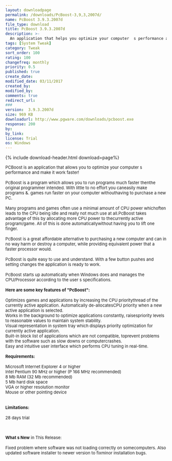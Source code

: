 ```yaml
---
layout: downloadpage
permalink: /downloads/PcBoost-3,9,3,2007d/
name: PcBoost 3.9.3.2007d
file_type: download
title: PcBoost 3.9.3.2007d
description: >-
  An application that helps you optimize your computer  s performance and make it work faster
tags: [System Tweak]
category: Tweak
sort_order: 100
rating: 100
changefreq: monthly
priority: 0.5
published: true
create_date: 
modified_date: 03/11/2017
created_by: 
modified_by: 
comments: true
redirect_url: 
### 
version:  3.9.3.2007d
size: 969 KB
downloadurl: http://www.pgware.com/downloads/pcboost.exe
response: 200
by: 
by_link: 
license: Trial 
os: Windows
---
```


{% include download-header.html download=page%}

<p style="fix-download-text !important">
<p><font size="2"><p>PCBoost is an application that allows you to optimize your computer s performance and make it work faster!<br />
<br />
PcBoost is a program which allows you to run programs much faster thenthe original programmer intended. With little to no effort you caneasily make programs &amp;. games run faster on your computer withouthaving to purchase a new PC. <br />
<br />
Many programs and games often use a minimal amount of CPU power whichoften leads to the CPU being idle and really not much use at all.PcBoost takes advantage of this by allocating more CPU power to thecurrently active program/game. All of this is done automaticallywithout having you to lift one finger. <br />
<br />
PcBoost is a great affordable alternative to purchasing a new computer and can in no way harm or destroy a computer, while providing equivalent power that a faster processor would.<br />
<br />
PcBoost is quite easy to use and understand. With a few button pushes and setting changes the application is ready to work.<br />
<br />
PcBoost starts up automatically when Windows does and manages the CPU/Processor according to the user s specifications.<br />
<br />
<span><strong>Here are some key features of "PcBoost":</strong></span><br />
<br />
Optimizes games and applications by increasing the CPU prioritythread of the currently active application. Automatically de-allocatesCPU priority when a new active application is selected. <br />
Works in the background to optimize applications constantly, raisespriority levels to reasonable values to maintain system stability. <br />
Visual representation in system tray which displays priority optimization for currently active application. <br />
Built-in block list of applications which are not compatible, toprevent problems with the software such as slow downs or computercrashes. <br />
Easy and intuitive user interface which performs CPU tuning in real-time. <br />
<br />
<span><strong>Requirements:</strong></span><br />
<br />
Microsoft Internet Explorer 4 or higher<br />
Intel Pentium 90 MHz or higher (P 166 MHz recommended)<br />
8 Mb RAM (32 Mb recommended)<br />
5 Mb hard disk space<br />
VGA or higher resolution monitor<br />
Mouse or other pointing device<br />
<br />
<br />
<span><strong>Limitations:</strong></span><br />
<br />
28 days trial</p>
<div class="celltext_big"><br />
<br />
<strong>What s New</strong> in This Release:<br />
<br />
Fixed problem where software was not loading correctly on somecomputers. Also updated software installer to newer version to fixminor installation bugs.</div></p></p>
